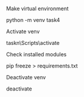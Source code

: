 Make virtual environment

python -m venv task4


Activate venv

taskn\Scripts\activate


Check installed modules

pip freeze > requirements.txt


Deactivate venv

deactivate